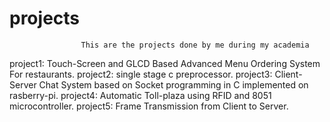 # projects
					This are the projects done by me during my academia

project1:	Touch-Screen and GLCD Based Advanced Menu Ordering System
	 	For  restaurants.
project2:	single stage c preprocessor.
project3:	Client-Server Chat System based on Socket programming in C 
		implemented on rasberry-pi.
project4:	Automatic Toll-plaza using RFID and 8051 microcontroller.
project5:	Frame Transmission from Client to Server.
